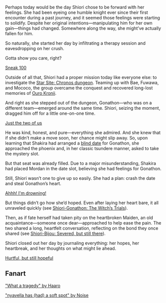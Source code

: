 Perhaps today would be the day Shiori chose to be forward with her feelings. She had been eyeing one humble knight ever since their first encounter during a past journey, and it seemed those feelings were starting to solidify. Despite her original intentions—manipulating him for her own gain—things had changed. Somewhere along the way, she might’ve actually fallen for him.

So naturally, she started her day by infiltrating a therapy session and eavesdropping on her crush.

Gotta show you care, right?

[Sneak 100](#embed:https://www.youtube.com/live/l9VpZ0kmpeY?si=kxtX6JlJhKG0uDhE&t=668)

Outside of all that, Shiori had a proper mission today like everyone else: to investigate the [Star Site: Chronos dungeon](https://www.youtube.com/live/l9VpZ0kmpeY?si=lhZpQ8N-1lD_eYDy&t=2014). Teaming up with Bae, Fuwawa, and Mococo, the group overcame the conquest and recovered long-lost memories of [Ouro Kronii](https://www.youtube.com/live/l9VpZ0kmpeY?si=IaJKKnb-D4y6qJfY&t=5814).

And right as she stepped out of the dungeon, Gonathon—who was on a different team—emerged around the same time. Shiori, seizing the moment, dragged him off for a little one-on-one time.

[Just the two of us](#embed:https://www.youtube.com/live/l9VpZ0kmpeY?si=d0aIf-aCyYQrcc5X&t=5985)

He was kind, honest, and pure—everything she admired. And she knew that if she didn’t make a move soon, her chance might slip away. So, upon learning that Shakira had arranged a [blind date](https://www.youtube.com/live/l9VpZ0kmpeY?si=I8E4D1s69cbSEPwP&t=6398) for Gonathon, she approached the phoenix and, in her classic tsundere manner, asked to take the mystery slot.

But that seat was already filled. Due to a major misunderstanding, Shakira had placed Mordan in the date slot, believing she had feelings for Gonathon.

Still, Shiori wasn’t one to give up so easily. She had a plan: crash the date and steal Gonathon’s heart.

[Ahhh! I'm drowning!](#embed:https://www.youtube.com/live/l9VpZ0kmpeY?si=G-v3Mv7AulkgIwP3&t=7526)

But things didn’t go how she’d hoped. Even after laying her heart bare, it all unraveled quickly (see [Shiori-Gonathon: The Witch’s Trials](#edge:gigi-shiori)).

Then, as if fate herself had taken pity on the heartbroken Maiden, an old acquaintance—someone once dear—approached to help ease the pain. The two shared a long, heartfelt conversation, reflecting on the bond they once shared (see [Shiori-Bijou: Severed, but still there](#edge:shiori-bijou)).

Shiori closed out her day by journaling everything: her hopes, her heartbreak, and her thoughts on what might lie ahead.

[Hurtful, but still hopeful](#embed:https://www.youtube.com/live/l9VpZ0kmpeY?si=hY1jLc2nVd9MTUO6&t=14316)

## Fanart

["What a tragedy" by Haaro](https://x.com/haaro_69/status/1920182731260244067)

["nyavella has (had) a soft spot" by Noise](https://x.com/lestkrr/status/1922733970778648735)

<!-- liz, kiara -->

